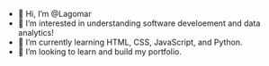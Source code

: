 - 👋 Hi, I’m @Lagomar
- 👀 I’m interested in understanding software develoement and data analytics!
- 🌱 I’m currently learning HTML, CSS, JavaScript, and Python. 
- 💞️ I’m looking to learn and build my portfolio.


<!---
Lagomar/Lagomar is a ✨ special ✨ repository because its `README.md` (this file) appears on your GitHub profile.
You can click the Preview link to take a look at your changes.
--->

